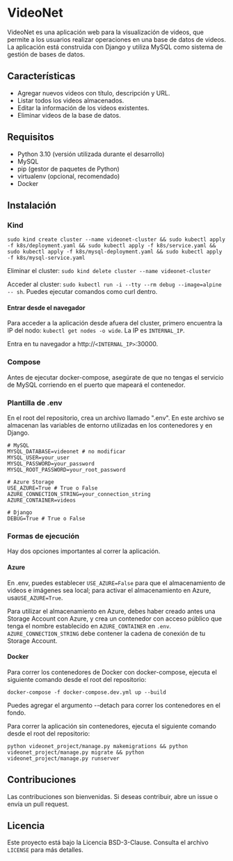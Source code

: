 # VideoNet

VideoNet es una aplicación web para la visualización de videos, que permite a los usuarios realizar operaciones en una base de datos de videos. La aplicación está construida con Django y utiliza MySQL como sistema de gestión de bases de datos.

## Características

- Agregar nuevos videos con título, descripción y URL.
- Listar todos los videos almacenados.
- Editar la información de los videos existentes.
- Eliminar videos de la base de datos.

## Requisitos

- Python 3.10 (versión utilizada durante el desarrollo)
- MySQL
- pip (gestor de paquetes de Python)
- virtualenv (opcional, recomendado)
- Docker

## Instalación

### Kind

`sudo kind create cluster --name videonet-cluster && sudo kubectl apply -f k8s/deployment.yaml && sudo kubectl apply -f k8s/service.yaml && sudo kubectl apply -f k8s/mysql-deployment.yaml && sudo kubectl apply -f k8s/mysql-service.yaml`

Eliminar el cluster: `sudo kind delete cluster --name videonet-cluster`

Acceder al cluster: `sudo kubectl run -i --tty --rm debug --image=alpine -- sh`. Puedes ejecutar comandos como curl dentro.

#### Entrar desde el navegador

Para acceder a la aplicación desde afuera del cluster, primero encuentra la IP del nodo: `kubectl get nodes -o wide`. La IP es `INTERNAL_IP`.

Entra en tu navegador a http://`<INTERNAL_IP>`:30000.

### Compose

Antes de ejecutar docker-compose, asegúrate de que no tengas el servicio de MySQL corriendo en el puerto que mapeará el contenedor.

### Plantilla de .env

En el root del repositorio, crea un archivo llamado ".env". En este archivo se almacenan las variables de entorno utilizadas en los contenedores y en Django.

```.env
# MySQL
MYSQL_DATABASE=videonet # no modificar
MYSQL_USER=your_user
MYSQL_PASSWORD=your_password
MYSQL_ROOT_PASSWORD=your_root_password

# Azure Storage
USE_AZURE=True # True o False
AZURE_CONNECTION_STRING=your_connection_string
AZURE_CONTAINER=videos

# Django
DEBUG=True # True o False
```

### Formas de ejecución

Hay dos opciones importantes al correr la aplicación.

#### Azure

En .env, puedes establecer `USE_AZURE=False` para que el almacenamiento de videos e imágenes sea local; para activar el almacenamiento en Azure, usa`USE_AZURE=True`.

Para utilizar el almacenamiento en Azure, debes haber creado antes una Storage Account con Azure, y crea un contenedor con acceso público que tenga el nombre establecido en `AZURE_CONTAINER` en `.env`. `AZURE_CONNECTION_STRING` debe contener la cadena de conexión de tu Storage Account.

#### Docker

Para correr los contenedores de Docker con docker-compose, ejecuta el siguiente comando desde el root del repositorio:

`docker-compose -f docker-compose.dev.yml up --build`

Puedes agregar el argumento --detach para correr los contenedores en el fondo.

Para correr la aplicación sin contenedores, ejecuta el siguiente comando desde el root del repositorio:

`python videonet_project/manage.py makemigrations && python videonet_project/manage.py migrate && python videonet_project/manage.py runserver`

## Contribuciones

Las contribuciones son bienvenidas. Si deseas contribuir, abre un issue o envía un pull request.

## Licencia

Este proyecto está bajo la Licencia BSD-3-Clause. Consulta el archivo `LICENSE` para más detalles.
